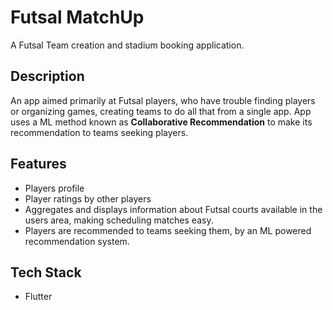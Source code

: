 # Futsal MatchUp

A Futsal Team creation and stadium booking application.

## Description

An app aimed primarily at Futsal players, who have trouble finding players or organizing games, creating teams to do all that from a single app. App uses a ML method known as **Collaborative Recommendation** to make its recommendation to teams seeking players.

## Features

* Players profile
* Player ratings by other players
* Aggregates and displays information about Futsal courts available in the users area, making scheduling matches easy.
* Players are recommended to teams seeking them, by an ML powered recommendation system.

## Tech Stack
* Flutter